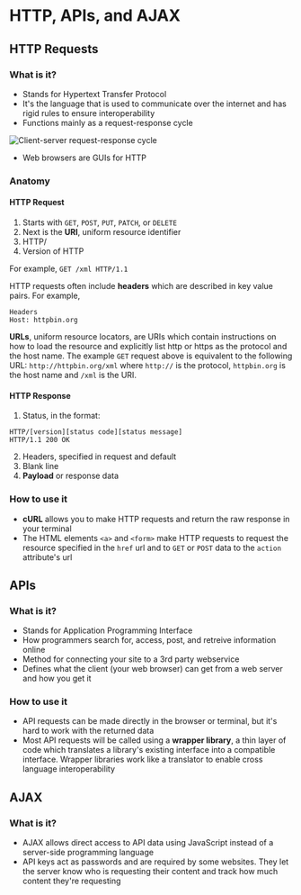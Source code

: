 # HTTP, APIs, and AJAX


## HTTP Requests
### What is it?
* Stands for Hypertext Transfer Protocol
* It's the language that is used to communicate over the internet and has rigid rules to ensure interoperability
* Functions mainly as a request-response cycle

![Client-server request-response cycle](https://zapier.cachefly.net/static/1BMOoE/images/learn/apis/ch2-request-response-cycle.gif)
* Web browsers are GUIs for HTTP


### Anatomy
#### HTTP Request
1. Starts with ```GET```, ```POST```, ```PUT```, ```PATCH```, or ```DELETE```
2. Next is the **URI**, uniform resource identifier
3. HTTP/
4. Version of HTTP

For example, ```GET /xml HTTP/1.1```

HTTP requests often include **headers** which are described in key value pairs. 
For example,
```
Headers
Host: httpbin.org
```

**URLs**, uniform resource locators, are URIs which contain instructions on how to load the resource and explicitly list http or https as the protocol and the host name. The example ```GET``` request above is equivalent to the following URL: ```http://httpbin.org/xml``` where ```http://``` is the protocol, ```httpbin.org``` is the host name and ```/xml``` is the URI.

#### HTTP Response
1. Status, in the format:
```
HTTP/[version][status code][status message]
HTTP/1.1 200 OK
```
2. Headers, specified in request and default
3. Blank line
4. **Payload** or response data

### How to use it
* **cURL** allows you to make HTTP requests and return the raw response in your terminal
* The HTML elements ```<a>``` and ```<form>``` make HTTP requests to request the resource specified in the ```href``` url and to ```GET``` or ```POST``` data to the ```action``` attribute's url 


## APIs
### What is it?
* Stands for Application Programming Interface
* How programmers search for, access, post, and retreive information online
* Method for connecting your site to a 3rd party webservice
* Defines what the client (your web browser) can get from a web server and how you get it

### How to use it
* API requests can be made directly in the browser or terminal, but it's hard to work with the returned data
* Most API requests will be called using a **wrapper library**, a thin layer of code which translates a library's existing interface into a compatible interface. Wrapper libraries work like a translator to enable cross language interoperability

## AJAX
### What is it?
* AJAX allows direct access to API data using JavaScript instead of a server-side programming language
* API keys act as passwords and are required by some websites. They let the server know who is requesting their content and track how much content they're requesting


